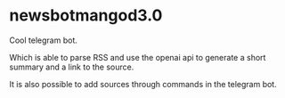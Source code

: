 <h1>newsbotmangod3.0</h1>
Cool telegram bot. 

Which is able to parse RSS and use the openai api to generate a short summary and a link to the source. 

It is also possible to add sources through commands in the telegram bot.
